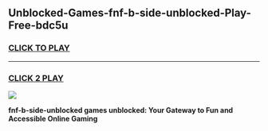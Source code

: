 
## Unblocked-Games-fnf-b-side-unblocked-Play-Free-bdc5u
<h3>
<a href="https://premium76.site?title=fnf-b-side-unblocked&ref=23A">CLICK TO PLAY</a></h3>
<hr>

<h3>
<a href="https://premium76.site?title=fnf-b-side-unblocked&ref=23A">CLICK 2 PLAY</a>
  
</h3>

<a href="https://premium76.site?title=fnf-b-side-unblocked&ref=23A"><img src="https://clearcache.store/games.png"></a>


**fnf-b-side-unblocked games unblocked: Your Gateway to Fun and Accessible Online Gaming**
